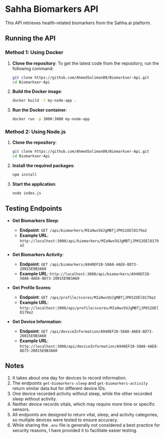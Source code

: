 # Sahha Biomarkers API

This API retrieves health-related biomarkers from the Sahha.ai platform.

## Running the API

### Method 1: Using Docker

1. **Clone the repository**:
   To get the latest code from the repository, run the following command:
   ```bash
   git clone https://github.com/AhmedSoliman00/Biomarkser-Api.git
   cd Biomarkser-Api


2. **Build the Docker image**:
   ```bash
   docker build -t my-node-app .
   ```

3. **Run the Docker container**:
   ```bash
   docker run -p 3000:3000 my-node-app
   ```

### Method 2: Using Node.js

1. **Clone the repository**:
   ```bash
   git clone https://github.com/AhmedSoliman00/Biomarkser-Api.git
   cd Biomarkser-Api
   ```

2. **Install the required packages**:
   ```bash
   npm install
   ```

3. **Start the application**:
   ```bash
   node index.js
   ```

## Testing Endpoints

- **Get Biomarkers Sleep**:
  - **Endpoint**: `GET /api/biomarkers/MIa9wv5UJgMBTjJPKS2OElO179a2`
  - **Example URL**: `http://localhost:3000/api/biomarkers/MIa9wv5UJgMBTjJPKS2OElO179a2`

- **Get Biomarkers Activity**:
  - **Endpoint**: `GET /api/biomarkers/A940EF28-58A8-4AE8-8D73-20015E9B3A60`
  - **Example URL**: `http://localhost:3000/api/biomarkers/A940EF28-58A8-4AE8-8D73-20015E9B3A60`

- **Get Profile Scores**:
  - **Endpoint**: `GET /api/profile/scores/MIa9wv5UJgMBTjJPKS2OElO179a2`
  - **Example URL**: `http://localhost:3000/api/profile/scores/MIa9wv5UJgMBTjJPKS2OElO179a2`

- **Get Device Information**:
  - **Endpoint**: `GET /api/deviceInformation/A940EF28-58A8-4AE8-8D73-20015E9B3A60`
  - **Example URL**: `http://localhost:3000/api/deviceInformation/A940EF28-58A8-4AE8-8D73-20015E9B3A60`

## Notes
1. It takes about one day for devices to record information.
2. The endpoints `get-biomarkers-sleep` and `get-biomarkers-activity` return similar data but for different device IDs.
3. One device recorded activity without sleep, while the other recorded sleep without activity.
4. Neither device records vitals, which may require more time or specific sensors.
5. All endpoints are designed to return vital, sleep, and activity categories, so multiple devices were tested to ensure accuracy.
6. While sharing the `.env` file is generally not considered a best practice for security reasons, I have provided it to facilitate easier testing.
```

